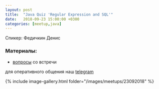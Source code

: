 ```yaml
---
layout: post
title:  "Java Quiz 'Regular Expression and SQL'"
date:   2018-09-23 15:00:00 +0300
categories: [meetup,java]
---
```


Спикер: Федичкин Денис

### Материалы:

- [вопросы] со встречи

для оперативного общения наш [telegram]

{% include image-gallery.html folder="/images/meetups/23092018" %}

[telegram]: https://t.me/devcomanda
[вопросы]: https://tinyurl.com/ybsb8sqr